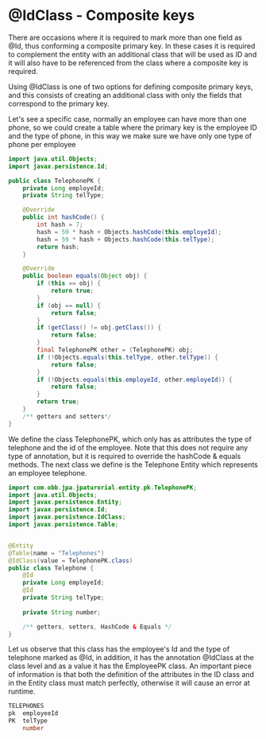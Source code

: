 # @IdClass - Composite keys

There are occasions where it is required to mark more than one field as @Id, thus conforming a composite primary key. In these cases it is required to complement the entity with an additional class that will be used as ID and it will also have to be referenced from the class where a composite key is required.

Using @IdClass is one of two options for defining composite primary keys, and this consists of creating an additional class with only the fields that correspond to the primary key.

Let's see a specific case, normally an employee can have more than one phone, so we could create a table where the primary key is the employee ID and the type of phone, in this way we make sure we have only one type of phone per employee

```java
import java.util.Objects;
import javax.persistence.Id;

public class TelephonePK {
    private Long employeId;
    private String telType;

    @Override
    public int hashCode() {
        int hash = 7;
        hash = 59 * hash + Objects.hashCode(this.employeId);
        hash = 59 * hash + Objects.hashCode(this.telType);
        return hash;
    }

    @Override
    public boolean equals(Object obj) {
        if (this == obj) {
            return true;
        }
        if (obj == null) {
            return false;
        }
        if (getClass() != obj.getClass()) {
            return false;
        }
        final TelephonePK other = (TelephonePK) obj;
        if (!Objects.equals(this.telType, other.telType)) {
            return false;
        }
        if (!Objects.equals(this.employeId, other.employeId)) {
            return false;
        }
        return true;
    }
    /** getters and setters*/
}
```

We define the class TelephonePK, which only has as attributes the type of telephone and the id of the employee. Note that this does not require any type of annotation, but it is required to override the hashCode & equals methods.
The next class we define is the Telephone Entity which represents an employee telephone.

```java
import com.obb.jpa.jpaturorial.entity.pk.TelephonePK;
import java.util.Objects;
import javax.persistence.Entity;
import javax.persistence.Id;
import javax.persistence.IdClass;
import javax.persistence.Table;


@Entity
@Table(name = "Telephones")
@IdClass(value = TelephonePK.class)
public class Telephone {
    @Id
    private Long employeId;
    @Id
    private String telType;
    
    private String number;

    /** getters, setters, HashCode & Equals */
}
```

Let us observe that this class has the employee's Id and the type of telephone marked as @Id, in addition, it has the annotation @IdClass at the class level and as a value it has the EmployeePK class.
An important piece of information is that both the definition of the attributes in the ID class and in the Entity class must match perfectly, otherwise it will cause an error at runtime.

```sql
TELEPHONES
pk  employeeId
PK  telType
    number
```